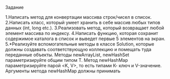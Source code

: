 Задание

1.Написать метод для конвертации массива строк/чисел в список. 
2.Написать класс, который умеет хранить в себе массив любых типов данных (int, long etc.).
3.Реализовать метод, который возвращает любой элемент массива по индексу.
4.Написать функцию, которая сохранит содержимое каталога в список и выведет первые 5 элементов на экран.
5.*Реализуйте вспомогательные методы в классе Solution, которые должны создавать соответствующую коллекцию 
и помещать туда переданные объекты. Методы newArrayList, newHashSet параметризируйте общим типом T. 
Метод newHashMap параметризируйте парой <K, V>, то есть типами К- ключ и V-значение. 
Аргументы метода newHashMap должны принимать
